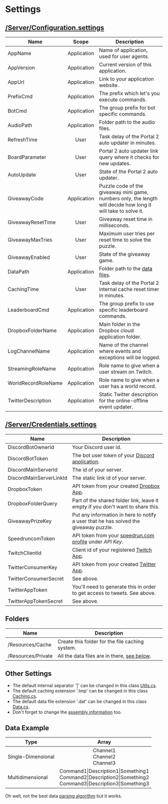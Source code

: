﻿# Settings

## [/Server/Configuration.settings](https://github.com/NeKzor/NeKzBot/blob/master/NeKzBot/Server/Configuration.settings)
| Name | Scope | Description |
| --- | :-: | --- |
| AppName | Application | Name of application, used for user agents. |
| AppVersion | Application | Current version of this application. |
| AppUrl | Application | Link to your application website. |
| PrefixCmd | Application | The prefix which let's you execute commands. |
| BotCmd | Application | The group prefix for bot specific commands. |
| AudioPath | Application | Folder path to the audio files. |
| RefreshTime | User | Task delay of the Portal 2 auto updater in minutes. |
| BoardParameter | User | Portal 2 auto updater link query where it checks for new updates. |
| AutoUpdate | User | State of the Portal 2 auto updater. |
| GiveawayCode | Application | Puzzle code of the giveaway mini game, numbers only, the length will decide how long it will take to solve it. |
| GiveawayResetTime | User | Giveaway reset time in milliseconds. |
| GiveawayMaxTries | User | Maximum user tries per reset time to solve the puzzle. |
| GiveawayEnabled | User | State of the giveaway game. |
| DataPath | Application | Folder path to the [data files](#data-example). |
| CachingTime | User | Task delay of the Portal 2 internal cache reset timer in minutes.  |
| LeaderboardCmd | Application | The group prefix to use specific leaderboard commands. |
| DropboxFolderName | Application | Main folder in the Dropbox cloud application folder.  |
| LogChannelName | Application | Name of the channel where events and exceptions will be logged. |
| StreamingRoleName | Application | Role name to give when a user stream on Twitch. |
| WorldRecordRoleName | Application | Role name to give when a user has a world record. |
| TwitterDescription | Application | Static Twitter description for the online-offline event updater. |

## [/Server/Credentials.settings](https://github.com/NeKzor/NeKzBot/blob/master/NeKzBot/Server/Credentials.settings)
| Name | Description |
| --- | --- |
| DiscordBotOwnerId | Your Discord user id. |
| DiscordBotToken | The bot user token of your [Discord application](https://discordapp.com/developers). |
| DiscordMainServerId | The id of your server. |
| DiscordMainServerLinkId | The static link id of your server. |
| DropboxToken | API token from your created [Dropbox App](https://www.dropbox.com/developers). |
| DropboxFolderQuery | Part of the shared folder link, leave it empty if you don't want to share this. |
| GiveawayPrizeKey | Put any information in here to notify a user that he has solved the giveaway puzzle. |
| SpeedruncomToken | API token from your [speedrun.com profile](https://speedrun.com/settings) under _API Key_. |
| TwitchClientId | Client id of your registered [Twitch App](https://www.twitch.tv/settings/connections). |
| TwitterConsumerKey | API token from your created [Twitter App](https://apps.twitter.com/). |
| TwitterConsumerSecret | See above. |
| TwitterAppToken | You'll need to generate this in order to get access to tweets. See above. |
| TwitterAppTokenSecret | See above. |

## Folders
| Name | Description |
| --- | --- |
| /Resources/Cache | Create this folder for the file caching system. |
| /Resources/Private | All the data files are in there, [see below](#data-example). |



## Other Settings
* The default internal separator '|' can be changed in this class [Utils.cs](https://github.com/NeKzor/NeKzBot/blob/master/NeKzBot/Resources/Utils.cs#L25).
* The default caching extension '.tmp' can be changed in this class [Caching.cs](https://github.com/NeKzor/NeKzBot/blob/master/NeKzBot/Server/Caching.cs#L49).
* The default data file extension '.dat' can be changed in this class [Data.cs](https://github.com/NeKzor/NeKzBot/blob/master/NeKzBot/Resources/Data.cs#L62).
* Don't forget to change the [assembly information](https://github.com/NeKzor/NeKzBot/blob/master/NeKzBot/Properties/AssemblyInfo.cs) too.

## Data Example
| Type | Array |
| --- | :-: |
| Single-Dimensional | Channel1<br>Channel2<br>Channel3 |
| Multidimensional | Command1\|Description1\|Something1<br>Command2\|Description2\|Something2<br>Command3\|Description3\|Something3|

Oh well, not the best data [parsing algorithm](https://github.com/NeKzor/NeKzBot/blob/master/NeKzBot/Resources/Utils.cs#L149) but it works.
